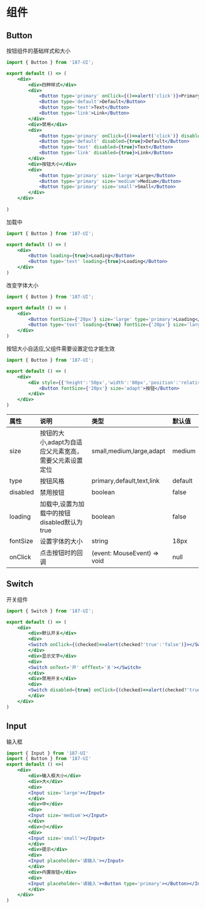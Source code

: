 # 组件

## Button
按钮组件的基础样式和大小

```jsx
import { Button } from '187-UI';

export default () => (
    <div>
        <div>四种样式</div>
        <div>
            <Button type='primary' onClick={()=>alert('click')}>Primary</Button> 
            <Button type='default'>Default</Button> 
            <Button type='text'>Text</Button> 
            <Button type='link'>Link</Button>
        </div>
        <div>禁用</div>
        <div>
            <Button type='primary' onClick={()=>alert('click')} disabled={true}>Primary</Button> 
            <Button type='default' disabled={true}>Default</Button> 
            <Button type='text' disabled={true}>Text</Button> 
            <Button type='link' disabled={true}>Link</Button>
        </div>
        <div>按钮大小</div>
        <div>
            <Button type='primary' size='large'>Large</Button>
            <Button type='primary' size='medium'>Medium</Button>
            <Button type='primary' size='small'>Small</Button>
        </div>
    </div>
    
) 
```
加载中

```jsx
import { Button } from '187-UI';

export default () => (
    <div>
        <Button loading={true}>Loading</Button> 
        <Button type='text' loading={true}>Loading</Button>
    </div>
)
```
改变字体大小
```jsx
import { Button } from '187-UI';

export default () => (
    <div>
        <Button fontSize={'20px'} size='large' type='primary'>Loading</Button> 
        <Button type='text' loading={true} fontSize={'20px'} size='large'>Loading</Button>
    </div>
)
```

按钮大小自适应,父组件需要设置定位才能生效
```jsx
import { Button } from '187-UI';

export default () => (
    <div>
        <div style={{'height':'50px','width':'80px','position':'relative'}}>
            <Button fontSize={'20px'} size='adapt'>按钮</Button>
        </div>
    </div>
)
```

|属性|说明|类型|默认值|
|:---|:--------------|:----------|:---|
|size|按钮的大小,adapt为自适应父元素宽高，需要父元素设置定位|small,medium,large,adapt|medium|
|type|按钮风格|primary,default,text,link|default|
|disabled|禁用按钮|boolean|false|
|loading|加载中,设置为加载中的按钮disabled默认为true|boolean|false|
|fontSize|设置字体的大小|string|18px|
|onClick|点击按钮时的回调|(event: MouseEvent) => void|null|

## Switch

开关组件

```jsx
import { Switch } from '187-UI';

export default () => (
    <div>
        <div>默认开关</div>
        <div>
        <Switch onClick={(checked)=>alert(checked?'true':'false')}></Switch>
        </div>
        <div>显示文字</div>
        <div>
        <Switch onText='开' offText='关'></Switch>
        </div>
        <div>禁用开关</div>
        <div>
        <Switch disabled={true} onClick={(checked)=>alert(checked?'true':'false')}></Switch>
        </div>
    </div>
) 
```

## Input
输入框
```jsx
import { Input } from '187-UI'
import { Button } from '187-UI'
export default () =>(
    <div>
        <div>输入框大小</div>
        <div>大</div>
        <div>
        <Input size='large'></Input>
        </div>
        <div>中</div>
        <div>
        <Input size='medium'></Input>
        </div>
        <div>小</div>
        <div>
        <Input size='small'></Input>
        </div>
        <div>提示</div>
        <div>
        <Input placeholder='请输入'></Input>
        </div>
        <div>内置按钮</div>
        <div>
        <Input placeholder='请输入'><Button type='primary'></Button></Input>
        </div>
    </div>
) 
```
